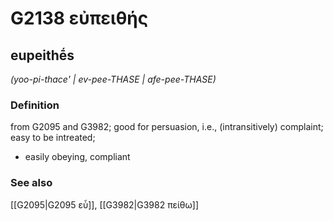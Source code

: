 # G2138 εὐπειθής

## eupeithḗs

_(yoo-pi-thace' | ev-pee-THASE | afe-pee-THASE)_

### Definition

from G2095 and G3982; good for persuasion, i.e., (intransitively) complaint; easy to be intreated; 

- easily obeying, compliant

### See also

[[G2095|G2095 εὖ]], [[G3982|G3982 πείθω]]
